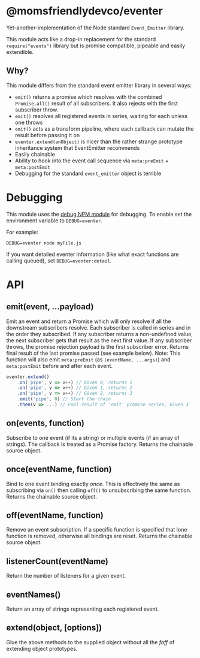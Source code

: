 @momsfriendlydevco/eventer
==========================
Yet-another-implementation of the Node standard `Event_Emitter` library.

This module acts like a drop-in replacement for the standard `require("events")` library but is promise compatible, pipeable and easily extendible.


Why?
----
This module differs from the standard event emitter library in several ways:

* `emit()` returns a promise which resolves with the combined `Promise.all()` result of all subscribers. It also rejects with the first subscriber throw.
* `emit()` resolves all registered events in series, waiting for each unless one throws
* `emit()` acts as a transform pipeline, where each callback can mutate the result before passing it on
* `eventer.extend(anObject)` is nicer than the rather strange prototype inheritance system that EventEmitter recommends
* Easily chainable
* Ability to hook into the event call sequence via `meta:preEmit` + `meta:postEmit`
* Debugging for the standard `event_emitter` object is terrible


Debugging
=========
This module uses the [debug NPM module](https://github.com/visionmedia/debug) for debugging. To enable set the environment variable to `DEBUG=eventer`.

For example:

```
DEBUG=eventer node myFile.js
```

If you want detailed eventer information (like what exact functions are calling queued), set `DEBUG=eventer:detail`.


API
===

emit(event, ...payload)
-----------------------
Emit an event and return a Promise which will only resolve if all the downstream subscribers resolve.
Each subscriber is called in series and in the order they subscribed. If any subscriber returns a non-undefined value, the next subscriber gets that result as the next first value.
If any subscriber throws, the promise rejection payload is the first subscriber error.
Returns final result of the last promise passed (see example below).
Note: This function will also emit `meta:preEmit` (as `(eventName, ...args)`) and `meta:postEmit` before and after each event.


```javascript
eventer.extend()
	.on('pipe', v => v++) // Given 0, returns 1
	.on('pipe', v => v++) // Given 1, returns 2
	.on('pipe', v => v++) // Given 2, returns 3
	.emit('pipe', 0) // Start the chain
	.then(v => ...) // Fnal result of 'emit' promise series, Given 3
```


on(events, function)
--------------------
Subscribe to one event (if its a string) or multiple events (if an array of strings). The callback is treated as a Promise factory.
Returns the chainable source object.


once(eventName, function)
-------------------------
Bind to one event binding exactly _once_.
This is effectively the same as subscribing via `on()` then calling `off()` to unsubscribing the same function.
Returns the chainable source object.


off(eventName, function)
------------------------
Remove an event subscription. If a specific function is specified that lone function is removed, otherwise all bindings are reset.
Returns the chainable source object.


listenerCount(eventName)
------------------------
Return the number of listeners for a given event.


eventNames()
------------
Return an array of strings representing each registered event.


extend(object, [options])
-------------------------
Glue the above methods to the supplied object without all the *faff* of extending object prototypes.
